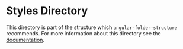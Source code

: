 Styles Directory
================

This directory is part of the structure which `angular-folder-structure`
recommends. For more information about this directory see the
[documentation](https://angular-folder-structure.readthedocs.io/en/latest/styles.html).
